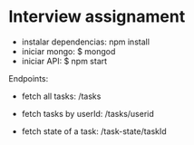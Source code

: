 # Interview assignament
- instalar dependencias: npm install
- iniciar mongo: $ mongod
- iniciar API: $ npm start

Endpoints:

- fetch all tasks:
/tasks

- fetch tasks by userId:
/tasks/userid

- fetch state of a task:
/task-state/taskId
